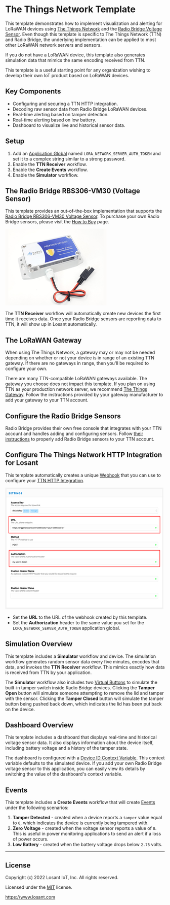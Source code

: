 # The Things Network Template

This template demonstrates how to implement visualization and alerting for LoRaWAN devices using [The Things Network](https://www.thethingsnetwork.org/) and the [Radio Bridge Voltage Sensor](https://radiobridge.com/products/wireless-ip67-voltage-sensor). Even though this template is specific to The Things Network (TTN) and Radio Bridge, the underlying implementation can be applied to most other LoRaWAN network servers and sensors.

If you do not have a LoRaWAN device, this template also generates simulation data that mimics the same encoding received from TTN.

This template is a useful starting point for any organization wishing to develop their own IoT product based on LoRaWAN devices.

## Key Components
* Configuring and securing a TTN HTTP integration.
* Decoding raw sensor data from Radio Bridge LoRaWAN devices.
* Real-time alerting based on tamper detection.
* Real-time alerting based on low battery.
* Dashboard to visualize live and historical sensor data.

## Setup
1. Add an [Application Global](https://docs.losant.com/applications/overview/#application-globals) named `LORA_NETWORK_SERVER_AUTH_TOKEN` and set it to a complex string similar to a strong password.
2. Enable the **TTN Receiver** workflow.
3. Enable the **Create Events** workflow.
4. Enable the **Simulator** workflow.

## The Radio Bridge RBS306-VM30 (Voltage Sensor)
This template provides an out-of-the-box implementation that supports the [Radio Bridge RBS306-VM30 Voltage Sensor](https://radiobridge.com/products/wireless-ip67-voltage-sensor). To purchase your own Radio Bridge sensors, please visit the [How to Buy](https://radiobridge.com/how-to-buy) page.

![Radio Bridge RBS306-VM30](./radio-bridge-RBS306-VM30.png)

The **TTN Receiver** workflow will automatically create new devices the first time it receives data. Once your Radio Bridge sensors are reporting data to TTN, it will show up in Losant automatically.

## The LoRaWAN Gateway
When using The Things Network, a gateway may or may not be needed depending on whether or not your device is in range of an existing TTN gateway. If there are no gateways in range, then you'll be required to configure your own.

There are many TTN-compatible LoRaWAN gateways available. The gateway you choose does not impact this template. If you plan on using TTN as your production network server, we recommend [The Things Gateway](https://www.thethingsnetwork.org/docs/gateways/gateway/). Follow the instructions provided by your gateway manufacturer to add your gateway to your TTN account.

## Configure the Radio Bridge Sensors
Radio Bridge provides their own free console that integrates with your TTN account and handles adding and configuring sensors. Follow [their instructions](https://radiobridge.com/documents/How%20to%20Connect%20LoRaWAN%20Sensors.pdf) to properly add Radio Bridge sensors to your TTN account.

## Configure The Things Network HTTP Integration for Losant
This template automatically creates a unique [Webhook](https://docs.losant.com/applications/webhooks/) that you can use to configure your [TTN HTTP Integration](https://www.thethingsnetwork.org/docs/applications/http/).

![TTN HTTP Integration Configuration](./ttn-http-integration-config.png)

* Set the **URL** to the URL of the webhook created by this template.
* Set the **Authorization** header to the same value you set for the `LORA_NETWORK_SERVER_AUTH_TOKEN` application global.

## Simulation Overview
This template includes a **Simulator** workflow and device. The simulation workflow generates random sensor data every five minutes, encodes that data, and invokes the **TTN Receiver** workflow. This mimics exactly how data is received from TTN by your application.

The **Simulator** workflow also includes two [Virtual Buttons](https://docs.losant.com/workflows/triggers/virtual-button/) to simulate the built-in tamper switch inside Radio Bridge devices. Clicking the **Tamper Open** button will simulate someone attempting to remove the lid and tamper with the sensor. Clicking the **Tamper Closed** button will simulate the tamper button being pushed back down, which indicates the lid has been put back on the device.

## Dashboard Overview
This template includes a dashboard that displays real-time and historical voltage sensor data. It also displays information about the device itself, including battery voltage and a history of the tamper state.

The dashboard is configured with a [Device ID Context Variable](https://docs.losant.com/dashboards/context-variables/#using-device-ids). This context variable defaults to the simulated device. If you add your own Radio Bridge voltage sensor to this application, you can easily view its details by switching the value of the dashboard's context variable.

## Events
This template includes a **Create Events** workflow that will create [Events](https://docs.losant.com/applications/events/) under the following scenarios:

1. **Tamper Detected** - created when a device reports a `tamper` value equal to `0`, which indicates the device is currently being tampered with.
2. **Zero Voltage** - created when the voltage sensor reports a value of `0`. This is useful in power monitoring applications to send an alert if a loss of power occurs.
3. **Low Battery** - created when the battery voltage drops below `2.75` volts.

---

## License

Copyright (c) 2022 Losant IoT, Inc. All rights reserved.

Licensed under the [MIT](https://github.com/Losant/losant-templates/blob/master/LICENSE.txt) license.

https://www.losant.com